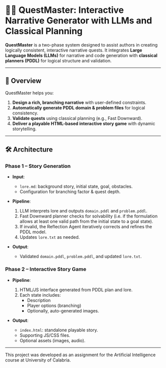# 🧙‍♂️ QuestMaster: Interactive Narrative Generator with LLMs and Classical Planning
**QuestMaster** is a two-phase system designed to assist authors in creating logically consistent, interactive narrative quests. It integrates **Large Language Models (LLMs)** for narrative and code generation with **classical planners (PDDL)** for logical structure and validation.

---

## 📜 Overview

QuestMaster helps you:
1. **Design a rich, branching narrative** with user-defined constraints.
2. **Automatically generate PDDL domain & problem files** for logical consistency.
3. **Validate quests** using classical planning (e.g., Fast Downward).
4. **Deliver a playable HTML-based interactive story game** with dynamic storytelling.

---

## 🛠 Architecture

### Phase 1 – Story Generation
- **Input**:
  - `lore.md`: background story, initial state, goal, obstacles.
  - Configuration for branching factor & quest depth.

- **Pipeline**:
  1. LLM interprets lore and outputs `domain.pddl` and `problem.pddl`.
  2. Fast Downward planner checks for solvability (i.e. if the formulation allows at least one valid path from the initial state to a goal state).
  3. If invalid, the Reflection Agent iteratively corrects and refines the PDDL model.
  4. Updates `lore.txt` as needed.

- **Output**:
  - Validated `domain.pddl`, `problem.pddl`, and updated `lore.txt`.

### Phase 2 – Interactive Story Game
- **Pipeline**:
  1. HTML/JS interface generated from PDDL plan and lore.
  2. Each state includes:
     - Description
     - Player options (branching)
     - Optionally, auto-generated images.

- **Output**:
  - `index.html`: standalone playable story.
  - Supporting JS/CSS files.
  - Optional assets (images, audio).

---
This project was developed as an assignment for the Artificial Intelligence course at University of Calabria.